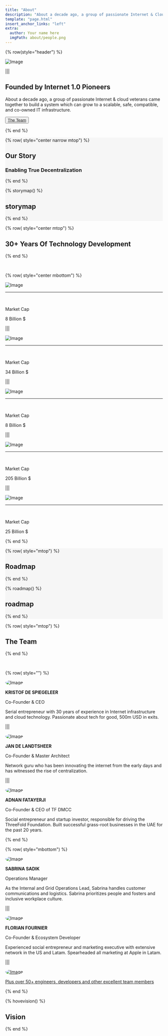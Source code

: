 ```yaml
---
title: "About"
description: "About a decade ago, a group of passionate Internet & Cloud veterans came together to build a system." # quotation marks to allow colons where used
template: "page.html"
insert_anchor_links: "left"
extra:
  author: Your name here
  imgPath: about/people.png
---
```


<!-- section 1 (header) -->
<div class="container mx-auto">

{% row(style="header") %}

![Image](people.png#mx-auto)

|||

## Founded by <span class="blue">**Internet 1.0 Pioneers**</span>

About a decade ago, a group of passionate Internet & cloud veterans came together to build a system which can grow to a scalable, safe, compatible, and co-owned IT infrastructure.

<button class="green">[The Team](/people)</button> 

{% end %}

</div>




<!-- section 2 our Story  -->

<div style="background-color:#F6F6F6">

<div class="container mx-auto">

{% row( style="center narrow mtop") %}

## **Our <span class="blue">Story</span>**

### **Enabling True <span class="green_text">Decentralization</span>**

{% end %}

{% storymap() %}

## **storymap**

{% end %}

</div>
</div>







<!-- section 3  -->
<div class="container mx-auto">

{% row( style="center mtop") %}

## **<span class="blue">30+ Years</span> Of Technology Development**

{% end %}

<br>

{% row( style="center mbottom") %}

<div class="myscale border rounded-md p-4">

![Image](datacenter.png#mx-auto)



-------------------

<br>

Market Cap
<p class="text-2xl blue font-bold">8 Billion $</p>

</div>

|||

<div class="myscale border rounded-md p-4">

![Image](dedigate.png#mx-auto)

-------------------

<br>

Market Cap
<p class="text-2xl blue font-bold">34 Billion $</p>

</div>

|||

<div class="myscale border rounded-md p-4">

![Image](hostbasket.png#mx-auto)

-------------------

<br>

Market Cap
<p class="text-2xl blue font-bold">8 Billion $</p>

</div>

|||

<div class="myscale border rounded-md p-4">

![Image](qlayer.png#mx-auto)

-------------------

<br>

Market Cap
<p class="text-2xl blue font-bold">205 Billion $</p>

</div>

|||

<div class="myscale border rounded-md p-4">

![Image](amplidata.png#mx-auto)

-------------------

<br>

Market Cap
<p class="text-2xl blue font-bold">25 Billion $</p>

</div>

{% end %}

</div>




<!-- section 4  -->
<div style="background-color:#F6F6F6">

<div class="container mx-auto">

{% row( style="mtop") %}

## **Roadmap**

{% end %}

{% roadmap() %}

## **roadmap**

{% end %}

</div>
</div>





<!-- section 5  -->
<div class="container mx-auto">

{% row( style="mtop") %}

## **The <span class="blue">Team</span>**

{% end %}

<br>

{% row( style="") %}

<div class="person flex md:flex-row flex-col items-start">

<div class="">

![Image](kristof_de_spiegeleer.jpeg#mx-auto)
</div>
<div class="mx-3">

**KRISTOF DE SPIEGELEER** <br>

<p class="blue text-base font-semibold">Co-Founder & CEO</p>

<p class="text-base leading-tight">Serial entrepreneur with 30 years of experience in Internet infrastructure and cloud technology. Passionate about tech for good, 500m USD in exits.</p>

</div>
</div>

|||

<div class="person flex md:flex-row flex-col items-start">

<div class="">

![Image](jan_de_landtsheer.jpeg#mx-auto)
</div>
<div class="mx-3">

**JAN DE LANDTSHEER** <br>

<p class="blue text-base font-semibold">Co-Founder & Master Architect</p>

<p class="text-base leading-tight">Network guru who has been innovating the internet from the early days and has witnessed the rise of centralization. </p>

</div>
</div>

|||

<div class="person flex md:flex-row flex-col items-start">

<div class="">

![Image](adnan_fatayerji.jpg#mx-auto)
</div>
<div class="mx-3">

**ADNAN FATAYERJI** <br>

<p class="blue text-base font-semibold">Co-Founder & CEO of TF DMCC</p>

<p class="text-base leading-tight">Social entrepreneur and startup investor, responsible for driving the ThreeFold Foundation. Built successful grass-root businesses in the UAE for the past 20 years.</p>

</div>
</div>

{% end %}

{% row( style="mbottom") %}

<div class="person flex md:flex-row flex-col items-start">

<div class="">

![Image](sabrina_sadik.jpg#mx-auto)
</div>
<div class="mx-3">

**SABRINA SADIK** <br>

<p class="blue text-base font-semibold">Operations Manager</p>

<p class="text-base leading-tight">As the Internal and Grid Operations Lead, Sabrina handles customer communications and logistics. Sabrina prioritizes people and fosters and inclusive workplace culture.</p>

</div>
</div>

|||

<div class="person flex md:flex-row flex-col items-start">

<div class="">

![Image](florian_fournier.jpeg#mx-auto)
</div>
<div class="mx-3">

**FLORIAN FOURNIER** <br>

<p class="blue text-base font-semibold">Co-Founder & Ecosystem Developer</p>

<p class="text-base leading-tight">Experienced social entrepreneur and marketing executive with extensive network in the US and Latam. Spearheaded all marketing at Apple in Latam.</p>

</div>
</div>

|||

<a href="/people">
<div class="person flex md:flex-row flex-col items-start">

<div class="">

![Image](plus2.png#mx-auto)
</div>
<div class="mx-3">

<p class="font-semibold">Plus over 50+ engineers, developers and other excellent team members</p>

</div>
</div>

</a>

{% end %}




<!-- section 6  -->



{% hovevision() %}

## **Vision**

{% end %}

</div>




<style>

.rounded_img img {
  border-radius: 8px;
}

.person img{
  border-radius: 100%;
  max-width:100px;
  
}

.myscale{
  transition: transform .5s; 
}

.myscale:hover{
  transform: scale(1.2); 
  background-color: whitesmoke;
}
  </style>